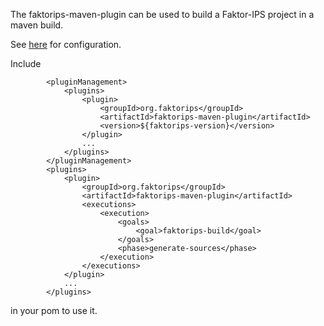 The faktorips-maven-plugin can be used to build a Faktor-IPS project in a maven build. 

See [here](plugin-info.html) for configuration.

Include
```
        <pluginManagement>
            <plugins>
                <plugin>
                    <groupId>org.faktorips</groupId>
                    <artifactId>faktorips-maven-plugin</artifactId>
                    <version>${faktorips-version}</version>
                </plugin>
                ...
            </plugins>
        </pluginManagement>
        <plugins>
            <plugin>
                <groupId>org.faktorips</groupId>
                <artifactId>faktorips-maven-plugin</artifactId>
                <executions>
                    <execution>
                        <goals>
                            <goal>faktorips-build</goal>
                        </goals>
                        <phase>generate-sources</phase>
                    </execution>
                </executions>
            </plugin>
            ...
        </plugins>
```
in your pom to use it.